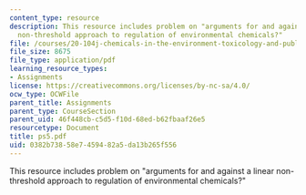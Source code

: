 ```yaml
---
content_type: resource
description: This resource includes problem on "arguments for and against a linear
  non-threshold approach to regulation of environmental chemicals?"
file: /courses/20-104j-chemicals-in-the-environment-toxicology-and-public-health-be-104j-spring-2005/0382b73858e7459482a5da13b265f556_ps5.pdf
file_size: 8675
file_type: application/pdf
learning_resource_types:
- Assignments
license: https://creativecommons.org/licenses/by-nc-sa/4.0/
ocw_type: OCWFile
parent_title: Assignments
parent_type: CourseSection
parent_uid: 46f448cb-c5d5-f10d-68ed-b62fbaaf26e5
resourcetype: Document
title: ps5.pdf
uid: 0382b738-58e7-4594-82a5-da13b265f556
---
```

This resource includes problem on "arguments for and against a linear non-threshold approach to regulation of environmental chemicals?"